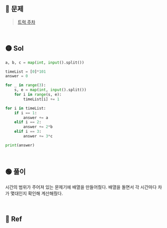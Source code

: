 ## 🔴 문제
> [트럭 주차](https://www.acmicpc.net/problem/2979)


<br/>

## 🟡 Sol
```python
a, b, c = map(int, input().split())

timeList = [0]*101
answer = 0

for _ in range(3):
    s, e = map(int, input().split())
    for i in range(s, e):
        timeList[i] += 1

for i in timeList:
    if i == 1:
        answer += a
    elif i == 2:
        answer += 2*b
    elif i == 3:
        answer += 3*c

print(answer)
```
<br/>

## 🟢 풀이
시간의 범위가 주어져 있는 문제기에 배열을 만들어줬다.
배열을 돌면서 각 시간마다 차가 몇대인지 확인해 계산해줬다.

<br/>

## 🔵 Ref
